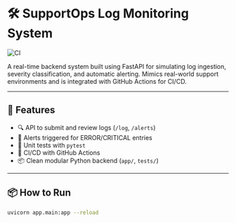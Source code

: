 # 🛠️ SupportOps Log Monitoring System

![CI](https://github.com/krishnavenu12/supportops-log-monitoring/actions/workflows/test.yml/badge.svg)

A real-time backend system built using FastAPI for simulating log ingestion, severity classification, and automatic alerting. Mimics real-world support environments and is integrated with GitHub Actions for CI/CD.

---

## 🚀 Features

- 🔍 API to submit and review logs (`/log`, `/alerts`)
- 🚨 Alerts triggered for ERROR/CRITICAL entries
- 🧪 Unit tests with `pytest`
- 🔄 CI/CD with GitHub Actions
- 📦 Clean modular Python backend (`app/`, `tests/`)

---

## 📦 How to Run

```bash
uvicorn app.main:app --reload
